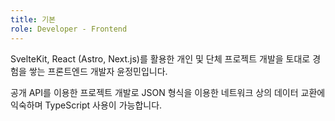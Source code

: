 ```yaml
---
title: 기본 
role: Developer - Frontend
---
```


SvelteKit, React (Astro, Next.js)를 활용한 개인 및 단체 프로젝트 개발을 토대로 경험을 쌓는 프론트엔드 개발자 윤정민입니다.

공개 API를 이용한 프로젝트 개발로 JSON 형식을 이용한 네트워크 상의 데이터 교환에 익숙하며 TypeScript 사용이 가능합니다.